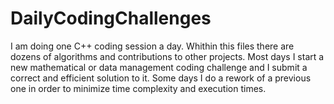 # DailyCodingChallenges

I am doing one C++ coding session a day. Whithin this files there are dozens of algorithms and contributions to other projects. Most days I start a new  mathematical or data management coding challenge and I submit a correct and efficient solution to it. Some days I  do a rework of a previous one in order to minimize time complexity and execution times.
